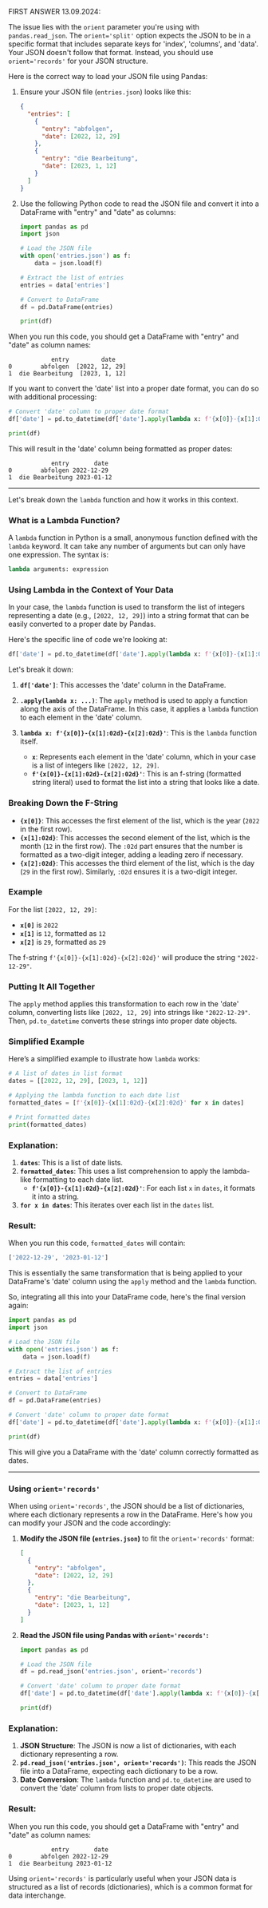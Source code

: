 FIRST ANSWER 13.09.2024:

The issue lies with the `orient` parameter you're using with `pandas.read_json`. The `orient='split'` option expects the JSON to be in a specific format that includes separate keys for 'index', 'columns', and 'data'. Your JSON doesn't follow that format. Instead, you should use `orient='records'` for your JSON structure.

Here is the correct way to load your JSON file using Pandas:

1. Ensure your JSON file (`entries.json`) looks like this:

    ```json
    {
      "entries": [
        {
          "entry": "abfolgen",
          "date": [2022, 12, 29]
        },
        {
          "entry": "die Bearbeitung",
          "date": [2023, 1, 12]
        }
      ]
    }
    ```

2. Use the following Python code to read the JSON file and convert it into a DataFrame with "entry" and "date" as columns:

    ```python
    import pandas as pd
    import json

    # Load the JSON file
    with open('entries.json') as f:
        data = json.load(f)

    # Extract the list of entries
    entries = data['entries']

    # Convert to DataFrame
    df = pd.DataFrame(entries)

    print(df)
    ```

When you run this code, you should get a DataFrame with "entry" and "date" as column names:

```
            entry         date
0        abfolgen  [2022, 12, 29]
1  die Bearbeitung  [2023, 1, 12]
```

If you want to convert the 'date' list into a proper date format, you can do so with additional processing:

```python
# Convert 'date' column to proper date format
df['date'] = pd.to_datetime(df['date'].apply(lambda x: f'{x[0]}-{x[1]:02d}-{x[2]:02d}'))

print(df)
```

This will result in the 'date' column being formatted as proper dates:

```
            entry       date
0        abfolgen 2022-12-29
1  die Bearbeitung 2023-01-12
```

- - -

Let's break down the `lambda` function and how it works in this context.

### What is a Lambda Function?

A `lambda` function in Python is a small, anonymous function defined with the `lambda` keyword. It can take any number of arguments but can only have one expression. The syntax is:

```python
lambda arguments: expression
```

### Using Lambda in the Context of Your Data

In your case, the `lambda` function is used to transform the list of integers representing a date (e.g., `[2022, 12, 29]`) into a string format that can be easily converted to a proper date by Pandas.

Here's the specific line of code we're looking at:

```python
df['date'] = pd.to_datetime(df['date'].apply(lambda x: f'{x[0]}-{x[1]:02d}-{x[2]:02d}'))
```

Let's break it down:

1. **`df['date']`**: This accesses the 'date' column in the DataFrame.

2. **`.apply(lambda x: ...)`**: The `apply` method is used to apply a function along the axis of the DataFrame. In this case, it applies a `lambda` function to each element in the 'date' column.

3. **`lambda x: f'{x[0]}-{x[1]:02d}-{x[2]:02d}'`**: This is the `lambda` function itself.
   - **`x`**: Represents each element in the 'date' column, which in your case is a list of integers like `[2022, 12, 29]`.
   - **`f'{x[0]}-{x[1]:02d}-{x[2]:02d}'`**: This is an f-string (formatted string literal) used to format the list into a string that looks like a date.

### Breaking Down the F-String

- **`{x[0]}`**: This accesses the first element of the list, which is the year (`2022` in the first row).
- **`{x[1]:02d}`**: This accesses the second element of the list, which is the month (`12` in the first row). The `:02d` part ensures that the number is formatted as a two-digit integer, adding a leading zero if necessary.
- **`{x[2]:02d}`**: This accesses the third element of the list, which is the day (`29` in the first row). Similarly, `:02d` ensures it is a two-digit integer.

### Example

For the list `[2022, 12, 29]`:
- **`x[0]`** is `2022`
- **`x[1]`** is `12`, formatted as `12`
- **`x[2]`** is `29`, formatted as `29`

The f-string `f'{x[0]}-{x[1]:02d}-{x[2]:02d}'` will produce the string `"2022-12-29"`.

### Putting It All Together

The `apply` method applies this transformation to each row in the 'date' column, converting lists like `[2022, 12, 29]` into strings like `"2022-12-29"`. Then, `pd.to_datetime` converts these strings into proper date objects.

### Simplified Example

Here’s a simplified example to illustrate how `lambda` works:

```python
# A list of dates in list format
dates = [[2022, 12, 29], [2023, 1, 12]]

# Applying the lambda function to each date list
formatted_dates = [f'{x[0]}-{x[1]:02d}-{x[2]:02d}' for x in dates]

# Print formatted dates
print(formatted_dates)
```

### Explanation:

1. **`dates`**: This is a list of date lists.
2. **`formatted_dates`**: This uses a list comprehension to apply the lambda-like formatting to each date list.
   - **`f'{x[0]}-{x[1]:02d}-{x[2]:02d}'`**: For each list `x` in `dates`, it formats it into a string.
3. **`for x in dates`**: This iterates over each list in the `dates` list.

### Result:

When you run this code, `formatted_dates` will contain:

```python
['2022-12-29', '2023-01-12']
```

This is essentially the same transformation that is being applied to your DataFrame's 'date' column using the `apply` method and the `lambda` function.

So, integrating all this into your DataFrame code, here's the final version again:

```python
import pandas as pd
import json

# Load the JSON file
with open('entries.json') as f:
    data = json.load(f)

# Extract the list of entries
entries = data['entries']

# Convert to DataFrame
df = pd.DataFrame(entries)

# Convert 'date' column to proper date format
df['date'] = pd.to_datetime(df['date'].apply(lambda x: f'{x[0]}-{x[1]:02d}-{x[2]:02d}'))

print(df)
```

This will give you a DataFrame with the 'date' column correctly formatted as dates.

- - - 

### Using `orient='records'`

When using `orient='records'`, the JSON should be a list of dictionaries, where each dictionary represents a row in the DataFrame. Here's how you can modify your JSON and the code accordingly:

1. **Modify the JSON file (`entries.json`)** to fit the `orient='records'` format:

    ```json
    [
      {
        "entry": "abfolgen",
        "date": [2022, 12, 29]
      },
      {
        "entry": "die Bearbeitung",
        "date": [2023, 1, 12]
      }
    ]
    ```

2. **Read the JSON file using Pandas with `orient='records'`:**

    ```python
    import pandas as pd

    # Load the JSON file
    df = pd.read_json('entries.json', orient='records')

    # Convert 'date' column to proper date format
    df['date'] = pd.to_datetime(df['date'].apply(lambda x: f'{x[0]}-{x[1]:02d}-{x[2]:02d}'))

    print(df)
    ```

### Explanation:

1. **JSON Structure**: The JSON is now a list of dictionaries, with each dictionary representing a row.
2. **`pd.read_json('entries.json', orient='records')`**: This reads the JSON file into a DataFrame, expecting each dictionary to be a row.
3. **Date Conversion**: The `lambda` function and `pd.to_datetime` are used to convert the 'date' column from lists to proper date objects.

### Result:

When you run this code, you should get a DataFrame with "entry" and "date" as column names:

```
            entry       date
0        abfolgen 2022-12-29
1  die Bearbeitung 2023-01-12
```

Using `orient='records'` is particularly useful when your JSON data is structured as a list of records (dictionaries), which is a common format for data interchange.
